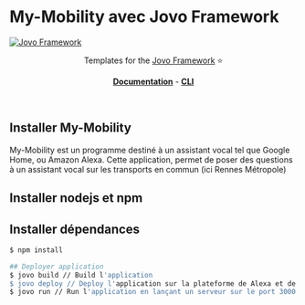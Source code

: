 # My-Mobility avec Jovo Framework

[![Jovo Framework](https://www.jovo.tech/img/github-logo.png)](https://www.jovo.tech)

<p align="center">Templates for the <a href="https://github.com/jovotech/jovo-framework-nodejs">Jovo Framework</a> ⭐️</p>

<p align="center">
<a href="https://www.jovo.tech/framework/docs/"><strong>Documentation</strong></a> -
<a href="https://github.com/jovotech/jovo-cli"><strong>CLI </strong></a></p>
<br/>

## Installer My-Mobility

My-Mobility est un programme destiné à un assistant vocal tel que Google Home, ou Amazon Alexa.
Cette application, permet de poser des questions à un assistant vocal sur les transports en commun (ici Rennes Métropole)

## Installer nodejs et npm


## Installer dépendances
```sh
$ npm install

## Deployer application
$ jovo build // Build l'application
$ jovo deploy // Deploy l'application sur la plateforme de Alexa et de Google Home
$ jovo run // Run l'application en lançant un serveur sur le port 3000
```

